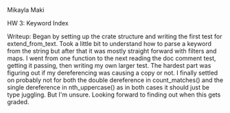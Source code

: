 Mikayla Maki

HW 3: Keyword Index

Writeup:
Began by setting up the crate structure and writing the first test for extend_from_text.
Took a little bit to understand how to parse a keyword from the string but after that
it was mostly straight forward with filters and maps. I went from one function to the next
reading the doc comment test, getting it passing, then writing my own larger test.
The hardest part was figuring out if my dereferencing was causing a copy or not. I finally
settled on probably not for both the double dereference in count_matches() and the single 
dereference in nth_uppercase() as in both cases it should just be type juggling. But I'm 
unsure. Looking forward to finding out when this gets graded.